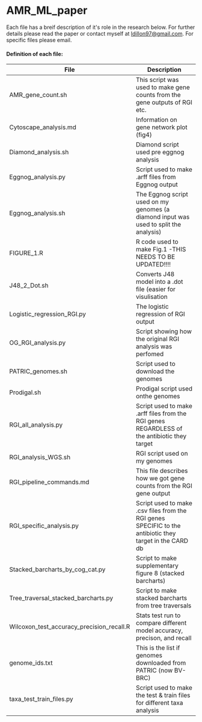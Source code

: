 # AMR_ML_paper
Each file has a breif description of it's role in the research below. For further details please read the paper or contact myself at ldillon97@gmail.com.
For specific files please email.

#### Definition of each file:
| File | Description |
|------|-------------|
|AMR_gene_count.sh | This script was used to make gene counts from the gene outputs of RGI etc.|
|Cytoscape_analysis.md | Information on gene network plot (fig4) |
|Diamond_analysis.sh | Diamond script used pre eggnog analysis |
|Eggnog_analysis.py | Script used to make .arff files from Eggnog output|
|Eggnog_analysis.sh | The Eggnog script used on my genomes (a diamond input was used to split the analysis)|
|FIGURE_1.R | R code used to make Fig.1 -THIS NEEDS TO BE UPDATED!!!! |
|J48_2_Dot.sh | Converts J48 model into a .dot file (easier for visulisation|
|Logistic_regression_RGI.py | The logistic regression of RGI output |
|OG_RGI_analysis.py | Script showing how the original RGI analysis was perfomed|
|PATRIC_genomes.sh | Script used to download the genomes|
|Prodigal.sh | Prodigal script used onthe genomes|
|RGI_all_analysis.py | Script used to make .arff files from the RGI genes REGARDLESS of the antibiotic they target |
|RGI_analysis_WGS.sh | RGI script used on my genomes |
|RGI_pipeline_commands.md | This file describes how we got gene counts from the RGI gene output|
|RGI_specific_analysis.py | Script used to make .csv files from the RGI genes SPECIFIC to the antibiotic they target in the CARD db|
|Stacked_barcharts_by_cog_cat.py | Script to make supplementary figure 8 (stacked barcharts)|
|Tree_traversal_stacked_barcharts.py| Script to make stacked barcharts from tree traversals |
|Wilcoxon_test_accuracy_precision_recall.R | Stats test run to compare different model accuracy, precison, and recall|
|genome_ids.txt | This is the list if genomes downloaded from PATRIC (now BV-BRC)|
|taxa_test_train_files.py | Script used to make the test & train files for different taxa analysis |




